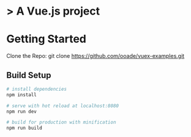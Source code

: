 # > A Vue.js project

# Getting Started
Clone the Repo: git clone https://github.com/ooade/vuex-examples.git


## Build Setup

``` bash
# install dependencies
npm install

# serve with hot reload at localhost:8080
npm run dev

# build for production with minification
npm run build
```

